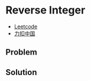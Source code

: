 # Reverse Integer

- [Leetcode](https://leetcode.com/problems/reverse-integer)
- [力扣中国](https://leetcode.cn/problems/reverse-integer)

## Problem

[](desc.md ':include')

## Solution

[](solution.cpp ':include :type=code cpp')